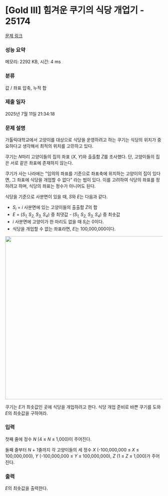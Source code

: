 # [Gold III] 힘겨운 쿠기의 식당 개업기 - 25174 

[문제 링크](https://www.acmicpc.net/problem/25174) 

### 성능 요약

메모리: 2292 KB, 시간: 4 ms

### 분류

값 / 좌표 압축, 누적 합

### 제출 일자

2025년 7월 11일 21:34:18

### 문제 설명

<p>가톨릭대학교에서 고양이를 대상으로 식당을 운영하려고 하는 쿠기는 식당의 위치가 중요하다고 생각해서 최적의 위치를 고민하고 있다.</p>

<p>쿠기는 <em>N</em>마리 고양이들의 집의 좌표 (<em>X</em>, <em>Y</em>)와 출출함 <em>Z</em>를 조사했다. 단, 고양이들의 집은 서로 같은 좌표에 존재하지 않는다.</p>

<p>쿠기가 사는 나라에는 "임의의 좌표를 기준으로 좌표축에 위치하는 고양이의 집이 있다면, 그 좌표에 식당을 개업할 수 없다" 라는 법이 있다. 이를 고려하여 식당의 좌표를 정하려고 하며, 식당의 좌표는 정수가 아니어도 된다.</p>

<p>식당을 기준으로 사분면이 있을 때, <i>S</i>와<i> E</i>는 다음과 같다.</p>

<ul>
	<li><em>S<sub>i</sub></em> = <em>i</em> 사분면에 있는 고양이들의 출출함 <em>Z</em>의 합</li>
	<li><em>E</em> = (<em>S<sub>1, </sub>S<sub>2</sub><sub>, </sub>S<sub>3</sub><sub>, </sub>S<sub>4</sub></em>) 중 최댓값<em> - </em>(<em>S<sub>1, </sub>S<sub>2</sub><sub>, </sub>S<sub>3</sub><sub>, </sub>S<sub>4</sub></em>) 중 최솟값</li>
	<li><em>i</em> 사분면에 고양이가 한 마리도 없을 때 <em>S<sub>i</sub></em>는 0이다.</li>
	<li>식당을 개업할 수 없는 좌표라면, <em>E</em>는 100,000,000이다.</li>
</ul>

<p style="text-align: center;"><img alt="" src="https://upload.acmicpc.net/2b652158-1ae3-45a3-a1d2-654657c02f85/-/preview/" style="height: 522px; width: 1000px;"></p>

<p>쿠기는 <i>E</i>가 최솟값인 곳에 식당을 개업하려고 한다. 식당 개업 준비로 바쁜 쿠기를 도와 <em>E</em>의 최솟값을 구하여라.</p>

### 입력 

 <p>첫째 줄에 정수 <em>N</em> (4 ≤ <em>N</em> ≤ 1,000)이 주어진다.</p>

<p>둘째 줄부터 <em>N</em> + 1줄까지 각 고양이들의 세 정수 <em>X</em> (-100,000,000 ≤ <em>X</em> ≤ 100,000,000), <em>Y</em> (-100,000,000 ≤ <em>Y</em> ≤ 100,000,000), <em>Z </em>(1 ≤ <em>Z</em> ≤ 1,000)가 주어진다.</p>

### 출력 

 <p><em>E</em>의 최솟값을 출력한다.</p>

